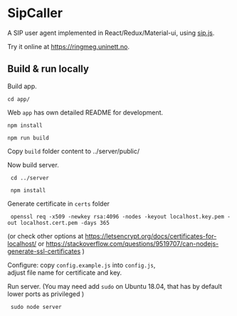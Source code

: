 # SipCaller

A SIP user agent implemented in React/Redux/Material-ui, using [sip.js](https://sipjs.com/).

Try it online at https://ringmeg.uninett.no.

## Build & run locally

Build app.

    cd app/

Web `app` has own detailed README for development.

    npm install
    
    npm run build
    
 Copy `build` folder content to ../server/public/   
 
 Now build server.
 
     cd ../server
     
     npm install
     
     
     
 Generate certificate in `certs` folder
 
     openssl req -x509 -newkey rsa:4096 -nodes -keyout localhost.key.pem -out localhost.cert.pem -days 365
 
 (or check other options at https://letsencrypt.org/docs/certificates-for-localhost/ 
 or https://stackoverflow.com/questions/9519707/can-nodejs-generate-ssl-certificates )
 
 Configure: copy `config.example.js` into `config.js`,  
 adjust file name for certificate and key.
 
 Run server. (You may need add `sudo` on Ubuntu 18.04, that has by default lower ports as privileged )
 
     sudo node server
 
 
